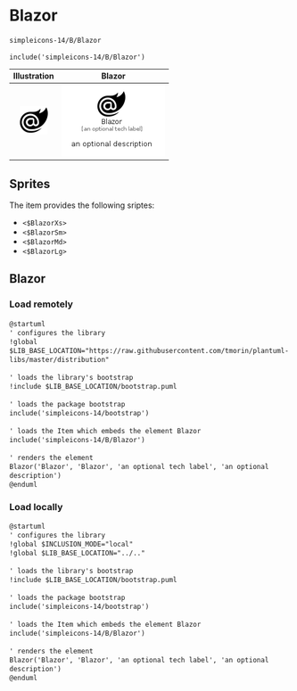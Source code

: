 # Blazor


```text
simpleicons-14/B/Blazor
```

```text
include('simpleicons-14/B/Blazor')
```



| Illustration | Blazor |
| :---: | :---: |
| ![illustration for Illustration](../../simpleicons-14/B/Blazor.png) | ![illustration for Blazor](../../simpleicons-14/B/Blazor.Local.png) |



## Sprites
The item provides the following sriptes:

- `<$BlazorXs>`
- `<$BlazorSm>`
- `<$BlazorMd>`
- `<$BlazorLg>`





## Blazor

### Load remotely
```plantuml
@startuml
' configures the library
!global $LIB_BASE_LOCATION="https://raw.githubusercontent.com/tmorin/plantuml-libs/master/distribution"

' loads the library's bootstrap
!include $LIB_BASE_LOCATION/bootstrap.puml

' loads the package bootstrap
include('simpleicons-14/bootstrap')

' loads the Item which embeds the element Blazor
include('simpleicons-14/B/Blazor')

' renders the element
Blazor('Blazor', 'Blazor', 'an optional tech label', 'an optional description')
@enduml
```

### Load locally
```plantuml
@startuml
' configures the library
!global $INCLUSION_MODE="local"
!global $LIB_BASE_LOCATION="../.."

' loads the library's bootstrap
!include $LIB_BASE_LOCATION/bootstrap.puml

' loads the package bootstrap
include('simpleicons-14/bootstrap')

' loads the Item which embeds the element Blazor
include('simpleicons-14/B/Blazor')

' renders the element
Blazor('Blazor', 'Blazor', 'an optional tech label', 'an optional description')
@enduml
```

